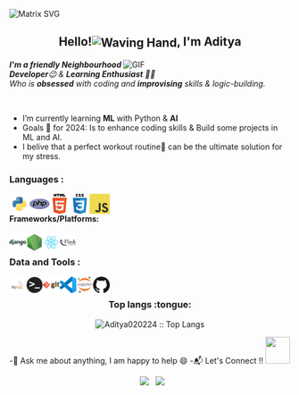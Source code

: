 ![Matrix SVG](https://raw.githubusercontent.com/rodrigograca31/rodrigograca31/master/matrix.svg)


<h2 align="center">Hello!<img align=center src="https://user-images.githubusercontent.com/26017543/213809353-c908d93c-3dff-4694-9d13-e0e5cbdb879c.png" alt="Waving Hand" width="40" height="40" />, I'm Aditya </h2> 

<img align="right" alt="GIF" src= "https://user-images.githubusercontent.com/68998355/110694804-1ac26580-820f-11eb-8bcf-2b93f48bce92.gif" align="right" width="300" />
<p> 
  <em>
    <b>I'm a friendly Neighbourhood Developer</b>😉 &  <b>Learning Enthusiast</b>&nbsp;👩‍💻 </br>Who is <b>obsessed</b>
    with coding and <b>improvising</b> skills & logic-building. 
  </em>  
</p>

<br>

  - I’m  currently learning **ML** with Python & **AI**
  - Goals 🌱  for 2024: Is to enhance coding skills & Build some projects in ML and AI.
  - I belive that a perfect workout routine💪 can be the ultimate solution for my stress.

### Languages : 
<img align="left" alt="Python" width="36px" src="https://raw.githubusercontent.com/github/explore/80688e429a7d4ef2fca1e82350fe8e3517d3494d/topics/python/python.png">
<img align="left" alt="PHP" width="36px" src="https://raw.githubusercontent.com/github/explore/80688e429a7d4ef2fca1e82350fe8e3517d3494d/topics/php/php.png" >
<img align="left" alt="HTML5" width="36px" src="https://raw.githubusercontent.com/github/explore/80688e429a7d4ef2fca1e82350fe8e3517d3494d/topics/html/html.png" >
<img align="left" alt="CSS3" width="36px" src="https://raw.githubusercontent.com/github/explore/80688e429a7d4ef2fca1e82350fe8e3517d3494d/topics/css/css.png" >
<img align="left" alt="JavaScript" width="36px" src="https://raw.githubusercontent.com/github/explore/80688e429a7d4ef2fca1e82350fe8e3517d3494d/topics/javascript/javascript.png">
<br/>

#### Frameworks/Platforms:

<img align="left" height="30" src="https://raw.githubusercontent.com/github/explore/80688e429a7d4ef2fca1e82350fe8e3517d3494d/topics/django/django.png">
<img align="left" height="30" src="https://raw.githubusercontent.com/github/explore/80688e429a7d4ef2fca1e82350fe8e3517d3494d/topics/nodejs/nodejs.png">
<img align="left" height="30" src="https://raw.githubusercontent.com/github/explore/80688e429a7d4ef2fca1e82350fe8e3517d3494d/topics/react/react.png">  
<img align="left" height="30" src="https://raw.githubusercontent.com/github/explore/80688e429a7d4ef2fca1e82350fe8e3517d3494d/topics/flask/flask.png" />
<br/>  

### Data and Tools :
<img align="left" height="30" src="https://raw.githubusercontent.com/github/explore/80688e429a7d4ef2fca1e82350fe8e3517d3494d/topics/mysql/mysql.png"> 
<img align="left" alt="Terminal" width="30px" src="https://raw.githubusercontent.com/github/explore/80688e429a7d4ef2fca1e82350fe8e3517d3494d/topics/terminal/terminal.png" />
<img align="left" height="30" src="https://raw.githubusercontent.com/github/explore/80688e429a7d4ef2fca1e82350fe8e3517d3494d/topics/git/git.png">
<img align="left" alt="Visual Studio Code" width="30px" src="https://raw.githubusercontent.com/github/explore/78df643247d429f6cc873026c0622819ad797942/topics/visual-studio-code/visual-studio-code.png" />
<img align="left" height="30" src="https://raw.githubusercontent.com/github/explore/80688e429a7d4ef2fca1e82350fe8e3517d3494d/topics/jupyter-notebook/jupyter-notebook.png">
<img align="left" alt="GitHub" width="30px" src="https://raw.githubusercontent.com/github/explore/78df643247d429f6cc873026c0622819ad797942/topics/github/github.png" />
<br/>

<h3 align="center">Top langs :tongue:</h3>

<p align="center"><img src="https://github-readme-stats.vercel.app/api/top-langs/?username=Aditya020224&langs_count=10&theme=dracula&layout=compact" alt="Aditya020224 :: Top Langs" width="450" height="230" /></p>

-💬 Ask me about anything, I am happy to help :smile:
-📬 Let's Connect !! <img src='https://user-images.githubusercontent.com/68998355/110338147-b0fa5e00-804c-11eb-9ba2-6a93ff186cae.gif' width='44' height='48' >

<p align="center"> 
&nbsp; <a href="https://www.linkedin.com/in//dkteadityakokate/" target="_blank" rel="noopener noreferrer"><img src="https://img.icons8.com/plasticine/100/000000/linkedin.png" width="50" /></a>
&nbsp; <a href="mailto:adityakokate24@gmail.com" target="_blank" rel="noopener noreferrer"><img src="https://img.icons8.com/plasticine/100/000000/gmail.png"  width="50" /></a>

</p>
